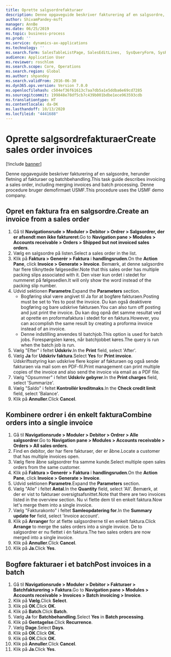```yaml
---
title: Oprette salgsordrefakturaer
description: Denne opgaveguide beskriver fakturering af en salgsordre, herunder fletning af fakturaer og batchbehandling.
author: ShivamPandey-msft
manager: AnnBe
ms.date: 06/25/2019
ms.topic: business-process
ms.prod: ''
ms.service: dynamics-ax-applications
ms.technology: ''
ms.search.form: SalesTableListPage, SalesEditLines,  SysQueryForm, SysRecurrence
audience: Application User
ms.reviewer: roschlom
ms.search.scope: Core, Operations
ms.search.region: Global
ms.author: shpandey
ms.search.validFrom: 2016-06-30
ms.dyn365.ops.version: Version 7.0.0
ms.openlocfilehash: c504ef36f61613c7aa7db5a1e5ddba6e69cd7285
ms.sourcegitcommit: 199848e78df5cb7c439b001bdbe1ece963593cdb
ms.translationtype: HT
ms.contentlocale: da-DK
ms.lasthandoff: 10/13/2020
ms.locfileid: "4441688"
---
```

# <a name="create-sales-order-invoices"></a><span data-ttu-id="cc2db-103">Oprette salgsordrefakturaer</span><span class="sxs-lookup"><span data-stu-id="cc2db-103">Create sales order invoices</span></span>

[!include [banner](../../includes/banner.md)]

<span data-ttu-id="cc2db-104">Denne opgaveguide beskriver fakturering af en salgsordre, herunder fletning af fakturaer og batchbehandling.</span><span class="sxs-lookup"><span data-stu-id="cc2db-104">This task guide describes invoicing a sales order, including merging invoices and batch processing.</span></span> <span data-ttu-id="cc2db-105">Denne procedure bruger demofirmaet USMF.</span><span class="sxs-lookup"><span data-stu-id="cc2db-105">This procedure uses the USMF demo company.</span></span>


## <a name="create-an-invoice-from-a-sales-order"></a><span data-ttu-id="cc2db-106">Opret en faktura fra en salgsordre.</span><span class="sxs-lookup"><span data-stu-id="cc2db-106">Create an invoice from a sales order</span></span>
1. <span data-ttu-id="cc2db-107">Gå til **Navigationsrude > Moduler > Debitor > Ordrer > Salgsordrer, der er afsendt men ikke faktureret**.</span><span class="sxs-lookup"><span data-stu-id="cc2db-107">Go to **Navigation pane > Modules > Accounts receivable > Orders > Shipped but not invoiced sales orders**.</span></span>
2. <span data-ttu-id="cc2db-108">Vælg en salgsordre på listen.</span><span class="sxs-lookup"><span data-stu-id="cc2db-108">Select a sales order in the list.</span></span> 
3. <span data-ttu-id="cc2db-109">Klik på **Faktura > Generér > Faktura** i **handlingsruden**.</span><span class="sxs-lookup"><span data-stu-id="cc2db-109">On the **Action Pane**, click **Invoice > Generate > Invoice**.</span></span> <span data-ttu-id="cc2db-110">Bemærk, at denne salgsordre har flere tilknyttede følgesedler.</span><span class="sxs-lookup"><span data-stu-id="cc2db-110">Note that this sales order has multiple packing slips associated with it.</span></span> <span data-ttu-id="cc2db-111">Den viser kun ordet <multiple> i stedet for nummeret på følgesedlen.</span><span class="sxs-lookup"><span data-stu-id="cc2db-111">It will only show the word <multiple> instead of the packing slip number.</span></span>  
4. <span data-ttu-id="cc2db-112">Udvid sektionen **Parametre**.</span><span class="sxs-lookup"><span data-stu-id="cc2db-112">Expand the **Parameters** section.</span></span>
    - <span data-ttu-id="cc2db-113">Bogføring skal være angivet til Ja for at bogføre fakturaen.</span><span class="sxs-lookup"><span data-stu-id="cc2db-113">Posting must be set to Yes to post the invoice.</span></span> <span data-ttu-id="cc2db-114">Du kan også deaktivere bogføring og bare udskrive fakturaen.</span><span class="sxs-lookup"><span data-stu-id="cc2db-114">You can also turn off posting and just print the invoice.</span></span> <span data-ttu-id="cc2db-115">Du kan dog opnå det samme resultat ved at oprette en proformafaktura i stedet for en faktura.</span><span class="sxs-lookup"><span data-stu-id="cc2db-115">However, you can accomplish the same result by creating a proforma invoice instead of an invoice.</span></span>  
    - <span data-ttu-id="cc2db-116">Denne indstilling anvendes til batchjob.</span><span class="sxs-lookup"><span data-stu-id="cc2db-116">This option is used for batch jobs.</span></span> <span data-ttu-id="cc2db-117">Forespørgslen køres, når batchjobbet køres.</span><span class="sxs-lookup"><span data-stu-id="cc2db-117">The query is run when the batch job is run.</span></span>
5. <span data-ttu-id="cc2db-118">Vælg "Efter" i feltet **Udskriv**.</span><span class="sxs-lookup"><span data-stu-id="cc2db-118">In the **Print** field, select 'After'.</span></span>
6. <span data-ttu-id="cc2db-119">Vælg **Ja** for **Udskriv faktura**.</span><span class="sxs-lookup"><span data-stu-id="cc2db-119">Select **Yes** for **Print invoice**.</span></span> <span data-ttu-id="cc2db-120">Udskriftsstyring kan udskrive flere kopier af fakturaen og også sende fakturaen via mail som en PDF-fil.</span><span class="sxs-lookup"><span data-stu-id="cc2db-120">Print management can print  multiple copies of the invoice and also send the invoice via email as a PDF file.</span></span>  
7. <span data-ttu-id="cc2db-121">Vælg "Opsummer" i feltet **Udskriv gebyrer**.</span><span class="sxs-lookup"><span data-stu-id="cc2db-121">In the **Print charges** field, select 'Summarize'.</span></span>
8. <span data-ttu-id="cc2db-122">Vælg "Saldo" i feltet **Kontrollér kreditmaks**.</span><span class="sxs-lookup"><span data-stu-id="cc2db-122">In the **Check credit limit** field, select 'Balance'.</span></span>
9. <span data-ttu-id="cc2db-123">Klik på **Annuller**.</span><span class="sxs-lookup"><span data-stu-id="cc2db-123">Click **Cancel**.</span></span>

## <a name="combine-orders-into-a-single-invoice"></a><span data-ttu-id="cc2db-124">Kombinere ordrer i én enkelt faktura</span><span class="sxs-lookup"><span data-stu-id="cc2db-124">Combine orders into a single invoice</span></span>
1. <span data-ttu-id="cc2db-125">Gå til **Navigationsrude > Moduler > Debitor > Ordrer > Alle salgsordrer**.</span><span class="sxs-lookup"><span data-stu-id="cc2db-125">Go to **Navigation pane > Modules > Accounts receivable > Orders > All sales orders**.</span></span>
2. <span data-ttu-id="cc2db-126">Find en debitor, der har flere fakturaer, der er åbne.</span><span class="sxs-lookup"><span data-stu-id="cc2db-126">Locate a customer that has multiple invoices open.</span></span>
3. <span data-ttu-id="cc2db-127">Vælg flere åbne salgsordrer fra samme kunde.</span><span class="sxs-lookup"><span data-stu-id="cc2db-127">Select multiple open sales orders from the same customer.</span></span>
4. <span data-ttu-id="cc2db-128">Klik på **Faktura > Generér > Faktura** i **handlingsruden**.</span><span class="sxs-lookup"><span data-stu-id="cc2db-128">On the **Action Pane**, click **Invoice > Generate > Invoice**.</span></span>
5. <span data-ttu-id="cc2db-129">Udvid sektionen **Parametre**.</span><span class="sxs-lookup"><span data-stu-id="cc2db-129">Expand the **Parameters** section.</span></span>
6. <span data-ttu-id="cc2db-130">Vælg "Alle" i feltet **Antal**.</span><span class="sxs-lookup"><span data-stu-id="cc2db-130">In the **Quantity** field, select 'All'.</span></span> <span data-ttu-id="cc2db-131">Bemærk, at der er vist to fakturaer oversigtsafsnittet.</span><span class="sxs-lookup"><span data-stu-id="cc2db-131">Note that there are two invoices listed in the overview section.</span></span> <span data-ttu-id="cc2db-132">Nu vi flette dem til en enkelt faktura.</span><span class="sxs-lookup"><span data-stu-id="cc2db-132">Now let's merge them into a single invoice.</span></span>  
7. <span data-ttu-id="cc2db-133">Vælg "Fakturakonto" i feltet **Samleopdatering for**.</span><span class="sxs-lookup"><span data-stu-id="cc2db-133">In the **Summary update for** field, select 'Invoice account'.</span></span>
8. <span data-ttu-id="cc2db-134">Klik på **Arranger** for at flette salgsordrerne til en enkelt faktura.</span><span class="sxs-lookup"><span data-stu-id="cc2db-134">Click **Arrange** to merge the sales orders into a single invoice.</span></span> <span data-ttu-id="cc2db-135">De to salgsordrer er nu flettet i én faktura.</span><span class="sxs-lookup"><span data-stu-id="cc2db-135">The two sales orders are now merged into a single invoice.</span></span>   
9. <span data-ttu-id="cc2db-136">Klik på **Annuller**.</span><span class="sxs-lookup"><span data-stu-id="cc2db-136">Click **Cancel**.</span></span>
10. <span data-ttu-id="cc2db-137">Klik på **Ja**.</span><span class="sxs-lookup"><span data-stu-id="cc2db-137">Click **Yes**.</span></span>

## <a name="post-invoices-in-a-batch"></a><span data-ttu-id="cc2db-138">Bogføre fakturaer i et batch</span><span class="sxs-lookup"><span data-stu-id="cc2db-138">Post invoices in a batch</span></span>
1. <span data-ttu-id="cc2db-139">Gå til **Navigationsrude > Moduler > Debitor > Fakturaer > Batchfakturering > Faktura**.</span><span class="sxs-lookup"><span data-stu-id="cc2db-139">Go to **Navigation pane > Modules > Accounts receivable > Invoices > Batch invoicing > Invoice**.</span></span>
2. <span data-ttu-id="cc2db-140">Klik på **Vælg**.</span><span class="sxs-lookup"><span data-stu-id="cc2db-140">Click **Select**.</span></span>
3. <span data-ttu-id="cc2db-141">Klik på **OK**.</span><span class="sxs-lookup"><span data-stu-id="cc2db-141">Click **OK**.</span></span>
4. <span data-ttu-id="cc2db-142">Klik på **Batch**.</span><span class="sxs-lookup"><span data-stu-id="cc2db-142">Click **Batch**.</span></span>
5. <span data-ttu-id="cc2db-143">Vælg **Ja** for **Batchbehandling**.</span><span class="sxs-lookup"><span data-stu-id="cc2db-143">Select **Yes** in **Batch processing**.</span></span>
6. <span data-ttu-id="cc2db-144">Klik på **Gentagelse**.</span><span class="sxs-lookup"><span data-stu-id="cc2db-144">Click **Recurrence**.</span></span>
7. <span data-ttu-id="cc2db-145">Vælg **Dage**.</span><span class="sxs-lookup"><span data-stu-id="cc2db-145">Select **Days**.</span></span>
8. <span data-ttu-id="cc2db-146">Klik på **OK**.</span><span class="sxs-lookup"><span data-stu-id="cc2db-146">Click **OK**.</span></span>
9. <span data-ttu-id="cc2db-147">Klik på **OK**.</span><span class="sxs-lookup"><span data-stu-id="cc2db-147">Click **OK**.</span></span>
10. <span data-ttu-id="cc2db-148">Klik på **Annuller**.</span><span class="sxs-lookup"><span data-stu-id="cc2db-148">Click **Cancel**.</span></span>
11. <span data-ttu-id="cc2db-149">Klik på **Ja**.</span><span class="sxs-lookup"><span data-stu-id="cc2db-149">Click **Yes**.</span></span>

